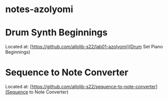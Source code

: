 # notes-azolyomi

# Drum Synth Beginnings
Located at: [https://github.com/allolib-s22/lab01-azolyomi](Drum Set Piano Beginnings)

# Sequence to Note Converter 
Located at: [https://github.com/allolib-s22/sequence-to-note-converter](Sequence to Note Converter)
